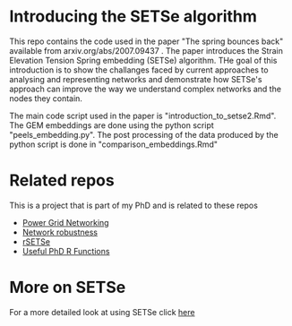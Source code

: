 # Introducing the SETSe algorithm

This repo contains the code used in the paper "The spring bounces back" available from arxiv.org/abs/2007.09437 .
The paper introduces the Strain Elevation Tension Spring embedding (SETSe) algorithm.
THe goal of this introduction is to show the challanges faced by current approaches to analysing and representing networks
and demonstrate how SETSe's approach can improve the way we understand complex networks and the nodes they contain.

The main code script used in the paper is "introduction_to_setse2.Rmd". The GEM embeddings are done using the python script "peels_embedding.py". The post processing of the data produced by the python script is done in "comparison_embeddings.Rmd"

# Related repos

This is a project that is part of my PhD and is related to these repos

* [Power Grid Networking](https://github.com/JonnoB/PowerGridNetworking)
* [Network robustness](https://github.com/JonnoB/Spring_Embeddings_Paper)
* [rSETSe](https://github.com/JonnoB/rSETSe)
* [Useful PhD R Functions](https://github.com/JonnoB/Useful_PhD__R_Functions)


# More on SETSe

For a more detailed look at using SETSe click [here](https://jonnob.github.io/rSETSe/)